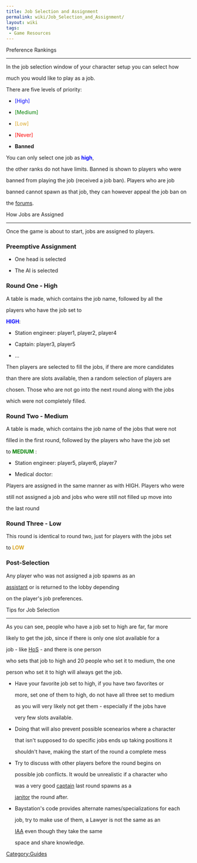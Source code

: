 ```yaml
---
title: Job Selection and Assignment
permalink: wiki/Job_Selection_and_Assignment/
layout: wiki
tags:
 - Game Resources
---
```


Preference Rankings
-------------------

In the job selection window of your character setup you can select how
much you would like to play as a job.

There are five levels of priority:

-   <span style="color:blue">\[High\]</span>
-   <span style="color:green">\[Medium\]</span>
-   <span style="color:goldenrod">\[Low\]</span>
-   <span style="color:red">\[Never\]</span>
-   **Banned**

You can only select one job as <span style="color:blue">**high**</span>,
the other ranks do not have limits. Banned is shown to players who were
banned from playing the job (received a job ban). Players who are job
banned cannot spawn as that job, they can however appeal the job ban on
the [forums](https://forum.vore-station.net/viewforum.php?f=37).

How Jobs are Assigned
---------------------

Once the game is about to start, jobs are assigned to players.

### Preemptive Assignment

-   One head is selected
-   The AI is selected

### Round One - High

A table is made, which contains the job name, followed by all the
players who have the job set to
<span style="color:blue">**HIGH**</span>:

-   Station engineer: player1, player2, player4
-   Captain: player3, player5
-   ...

Then players are selected to fill the jobs, if there are more candidates
than there are slots available, then a random selection of players are
chosen. Those who are not go into the next round along with the jobs
which were not completely filled.

### Round Two - Medium

A table is made, which contains the job name of the jobs that were not
filled in the first round, followed by the players who have the job set
to <span style="color:green">**MEDIUM** </span>:

-   Station engineer: player5, player6, player7
-   Medical doctor: <noone>

Players are assigned in the same manner as with HIGH. Players who were
still not assigned a job and jobs who were still not filled up move into
the last round

### Round Three - Low

This round is identical to round two, just for players with the jobs set
to <span style="color:goldenrod">**LOW**</span>

### Post-Selection

Any player who was not assigned a job spawns as an
[assistant](/wiki/Assistant "wikilink") or is returned to the lobby depending
on the player's job preferences.

Tips for Job Selection
----------------------

As you can see, people who have a job set to high are far, far more
likely to get the job, since if there is only one slot available for a
job - like [HoS](/wiki/Head_of_Security "wikilink") - and there is one person
who sets that job to high and 20 people who set it to medium, the one
person who set it to high will always get the job.

-   Have your favorite job set to high, if you have two favorites or
    more, set one of them to high, do not have all three set to medium
    as you will very likely not get them - especially if the jobs have
    very few slots available.
-   Doing that will also prevent possible scenearios where a character
    that isn't supposed to do specific jobs ends up taking positions it
    shouldn't have, making the start of the round a complete mess
-   Try to discuss with other players before the round begins on
    possible job conflicts. It would be unrealistic if a character who
    was a very good [captain](/wiki/Captain "wikilink") last round spawns as a
    [janitor](/wiki/Janitor "wikilink") the round after.
-   Baystation's code provides alternate names/specializations for each
    job, try to make use of them, a Lawyer is not the same as an
    [IAA](/wiki/Internal_Affairs "wikilink") even though they take the same
    space and share knowledge.

[Category:Guides](/wiki/Category:Guides "wikilink")
